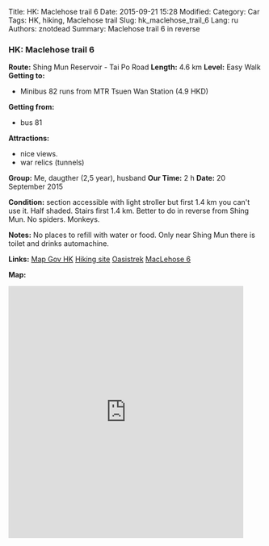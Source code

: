 Title: HK: Maclehose trail 6
Date: 2015-09-21 15:28
Modified: 
Category: Car
Tags: HK,  hiking,  Maclehose trail
Slug: hk_maclehose_trail_6
Lang: ru
Authors: znotdead
Summary: Maclehose trail 6 in reverse

### HK: Maclehose trail 6

**Route:** Shing Mun Reservoir - Tai Po Road
**Length:** 4.6 km
**Level:** Easy Walk
**Getting to:**
 - Minibus 82 runs from MTR Tsuen Wan Station (4.9 HKD)

**Getting from:**
 - bus 81

**Attractions:**
 - nice views.
 - war relics (tunnels)

**Group:** Me, daugther (2,5 year), husband
**Our Time:** 2 h
**Date:** 20 September 2015

**Condition:**
section accessible with light stroller but first 1.4 km you can't use it. Half shaded. Stairs first 1.4 km. Better to do in reverse from Shing Mun. No spiders. Monkeys.

**Notes:**
No places to refill with water or food. Only near Shing Mun there is toilet and drinks automachine.

**Links:**
[Map Gov HK](http://www2.map.gov.hk/gih3/view/index.jsp)
[Hiking site](http://hiking.gov.hk/eng)
[Oasistrek](http://www.oasistrek.com)
[MacLehose 6](http://hiking.gov.hk/eng/longtrail/mtrail/mtrail/mtrail06.htm)

**Map:**
<iframe src='https://connect.garmin.com/activity/embed/903911253' width='465' height='500' frameborder='0'></iframe>